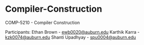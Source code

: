 # Compiler-Construction
COMP-5210 - Compiler Construction

Participants:
Ethan Brown - ewb0020@auburn.edu
Karthik Karra - kzk0074@auburn.edu
Shanti Upadhyay - spu0004@auburn.edu
